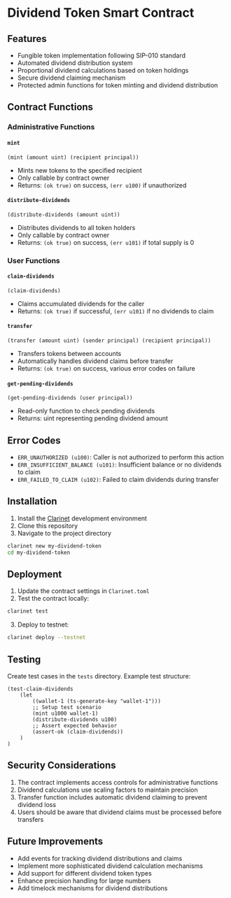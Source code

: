 # Dividend Token Smart Contract

## Features

- Fungible token implementation following SIP-010 standard
- Automated dividend distribution system
- Proportional dividend calculations based on token holdings
- Secure dividend claiming mechanism
- Protected admin functions for token minting and dividend distribution

## Contract Functions

### Administrative Functions

#### `mint`
```clarity
(mint (amount uint) (recipient principal))
```
- Mints new tokens to the specified recipient
- Only callable by contract owner
- Returns: `(ok true)` on success, `(err u100)` if unauthorized

#### `distribute-dividends`
```clarity
(distribute-dividends (amount uint))
```
- Distributes dividends to all token holders
- Only callable by contract owner
- Returns: `(ok true)` on success, `(err u101)` if total supply is 0

### User Functions

#### `claim-dividends`
```clarity
(claim-dividends)
```
- Claims accumulated dividends for the caller
- Returns: `(ok true)` if successful, `(err u101)` if no dividends to claim

#### `transfer`
```clarity
(transfer (amount uint) (sender principal) (recipient principal))
```
- Transfers tokens between accounts
- Automatically handles dividend claims before transfer
- Returns: `(ok true)` on success, various error codes on failure

#### `get-pending-dividends`
```clarity
(get-pending-dividends (user principal))
```
- Read-only function to check pending dividends
- Returns: uint representing pending dividend amount

## Error Codes

- `ERR_UNAUTHORIZED (u100)`: Caller is not authorized to perform this action
- `ERR_INSUFFICIENT_BALANCE (u101)`: Insufficient balance or no dividends to claim
- `ERR_FAILED_TO_CLAIM (u102)`: Failed to claim dividends during transfer

## Installation

1. Install the [Clarinet](https://github.com/hirosystems/clarinet) development environment
2. Clone this repository
3. Navigate to the project directory

```bash
clarinet new my-dividend-token
cd my-dividend-token
```

## Deployment

1. Update the contract settings in `Clarinet.toml`
2. Test the contract locally:
```bash
clarinet test
```
3. Deploy to testnet:
```bash
clarinet deploy --testnet
```

## Testing

Create test cases in the `tests` directory. Example test structure:

```clarity
(test-claim-dividends
    (let
        ((wallet-1 (ts-generate-key "wallet-1")))
        ;; Setup test scenario
        (mint u1000 wallet-1)
        (distribute-dividends u100)
        ;; Assert expected behavior
        (assert-ok (claim-dividends))
    )
)
```

## Security Considerations

1. The contract implements access controls for administrative functions
2. Dividend calculations use scaling factors to maintain precision
3. Transfer function includes automatic dividend claiming to prevent dividend loss
4. Users should be aware that dividend claims must be processed before transfers

## Future Improvements

- Add events for tracking dividend distributions and claims
- Implement more sophisticated dividend calculation mechanisms
- Add support for different dividend token types
- Enhance precision handling for large numbers
- Add timelock mechanisms for dividend distributions